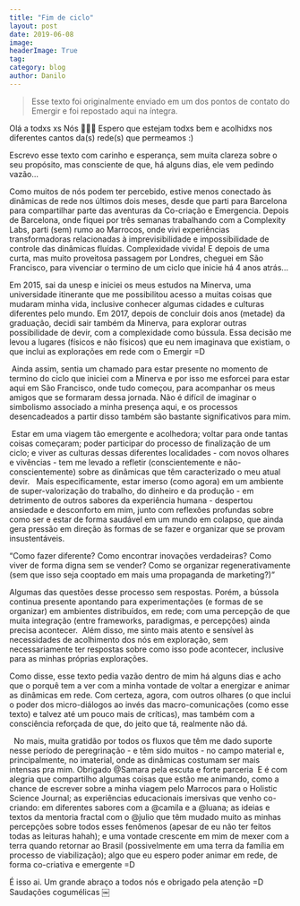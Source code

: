```yaml
---
title: "Fim de ciclo"
layout: post
date: 2019-06-08
image:
headerImage: True
tag:
category: blog
author: Danilo
---
```


> Esse texto foi originalmente enviado em um dos pontos de contato do Emergir e foi repostado aqui na íntegra.

Olá a todxs xs Nós ✌🏼🙂
Espero que estejam todxs bem e acolhidxs nos diferentes cantos da(s) rede(s) que permeamos :)

Escrevo esse texto com carinho e esperança, sem muita clareza sobre o seu propósito, mas consciente de que, há alguns dias, ele vem pedindo vazão...

Como muitos de nós podem ter percebido, estive menos conectado às dinâmicas de rede nos últimos dois meses, desde que parti para Barcelona para compartilhar parte das aventuras da Co-criação e Emergencia. Depois de Barcelona, onde fiquei por três semanas trabalhando com a Complexity Labs, parti (sem) rumo ao Marrocos, onde vivi experiências transformadoras relacionadas à imprevisibilidade e impossibilidade de controle das dinâmicas fluídas. Complexidade vivida! E depois de uma curta, mas muito proveitosa passagem por Londres, cheguei em São Francisco, para vivenciar o termino de um ciclo que inicie há 4 anos atrás...

Em 2015, sai da unesp e iniciei os meus estudos na Minerva, uma universidade itinerante que me possibilitou acesso a muitas coisas que mudaram minha vida, inclusive conhecer algumas cidades e culturas diferentes pelo mundo. Em 2017, depois de concluir dois anos (metade) da graduação, decidi sair também da Minerva, para explorar outras possibilidade de devir, com a complexidade como bússula. Essa decisão me levou a lugares (físicos e não físicos) que eu nem imaginava que existiam, o que inclui as explorações em rede com o Emergir =D

 Ainda assim, sentia um chamado para estar presente no momento de termino do ciclo que iniciei com a Minerva e por isso me esforcei para estar aqui em São Francisco, onde tudo começou, para acompanhar os meus amigos que se formaram dessa jornada. Não é difícil de imaginar o simbolismo associado a minha presença aqui, e os processos desencadeados a partir disso também são bastante significativos para mim.

 Estar em uma viagem tão emergente e acolhedora; voltar para onde tantas coisas começaram; poder participar do processo de finalização de um ciclo; e viver as culturas dessas diferentes localidades - com novos olhares e vivências - tem me levado a refletir (conscientemente e não-conscientemente) sobre as dinâmicas que têm caracterizado o meu atual devir.   Mais especificamente, estar imerso (como agora) em um ambiente de super-valorização do trabalho, do dinheiro e da produção - em detrimento de outros sabores da experiência humana - despertou ansiedade e desconforto em mim, junto com reflexões profundas sobre como ser e estar de forma saudável em um mundo em colapso, que ainda gera pressão em direção às formas de se fazer e organizar que se provam insustentáveis.   

“Como fazer diferente? Como encontrar inovações verdadeiras? Como viver de forma digna sem se vender? Como se organizar regenerativamente (sem que isso seja cooptado em mais uma propaganda de marketing?)”   

Algumas das questões desse processo sem respostas. Porém, a bússola continua presente apontando para experimentações (e formas de se organizar) em ambientes distribuídos, em rede; com uma percepção de que muita integração (entre frameworks, paradigmas, e percepções) ainda precisa acontecer.  Além disso, me sinto mais atento e sensível às necessidades de acolhimento dos nós em exploração, sem necessariamente ter respostas sobre como isso pode acontecer, inclusive para as minhas próprias explorações.  

Como disse, esse texto pedia vazão dentro de mim há alguns dias e acho que o porquê tem a ver com a minha vontade de voltar a energizar e animar as dinâmicas em rede. Com certeza, agora, com outros olhares (o que inclui o poder dos micro-diálogos ao invés das macro-comunicações (como esse texto) e talvez até um pouco mais de críticas), mas também com a consciência reforçada de que, do jeito que tá, realmente não dá.

  No mais, muita gratidão por todos os fluxos que têm me dado suporte nesse período de peregrinação - e têm sido muitos - no campo material e, principalmente, no imaterial, onde as dinâmicas costumam ser mais intensas pra mim. Obrigado @Samara pela escuta e forte parceria  E é com alegria que compartilho algumas coisas que estão me animando, como a chance de escrever sobre a minha viagem pelo Marrocos para o Holistic Science Journal; as experiências educacionais imersivas que venho co-criando: em diferentes sabores com a @camila e a @luana; as ideias e textos da mentoria fractal com o @julio que têm mudado muito as minhas percepções sobre todos esses fenômenos (apesar de eu não ter feitos todas as leituras hahah); e uma vontade crescente em mim de mexer com a terra quando retornar ao Brasil (possivelmente em uma terra da família em processo de viabilização); algo que eu espero poder animar em rede, de forma co-criativa e emergente =D  

É isso ai. Um grande abraço a todos nós e obrigado pela atenção =D Saudações cogumélicas
￼
   

